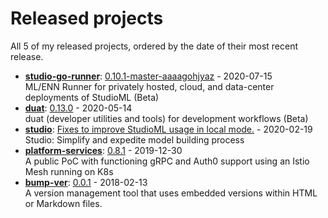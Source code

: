 # Released projects

All <!-- release_count starts -->5<!-- release_count ends --> of my released projects, ordered by the date of their most recent release.

<!-- recent_releases starts -->
* **[studio-go-runner](https://github.com/leaf-ai/studio-go-runner)**: [0.10.1-master-aaaagohjyaz](https://github.com/leaf-ai/studio-go-runner/releases/tag/0.10.1-master-aaaagohjyaz) - 2020-07-15
<br>ML/ENN Runner for privately hosted, cloud, and data-center deployments of StudioML (Beta)
* **[duat](https://github.com/karlmutch/duat)**: [0.13.0](https://github.com/karlmutch/duat/releases/tag/0.13.0) - 2020-05-14
<br>duat (developer utilities and tools) for development workflows  (Beta)
* **[studio](https://github.com/studioml/studio)**: [Fixes to improve StudioML usage in local mode.](https://github.com/studioml/studio/releases/tag/0.0.15) - 2020-02-19
<br>Studio: Simplify and expedite model building process
* **[platform-services](https://github.com/leaf-ai/platform-services)**: [0.8.1](https://github.com/leaf-ai/platform-services/releases/tag/0.8.1) - 2019-12-30
<br>A public PoC with functioning gRPC and Auth0 support using an Istio Mesh running on K8s
* **[bump-ver](https://github.com/karlmutch/bump-ver)**: [0.0.1](https://github.com/karlmutch/bump-ver/releases/tag/0.0.1) - 2018-02-13
<br>A version management tool that uses embedded versions within HTML or Markdown files.
<!-- recent_releases ends -->
